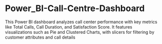 # Power_BI-Call-Centre-Dashboard
This Power BI dashboard analyzes call center performance with key metrics like Total Calls, Call Duration, and Satisfaction Score. It features visualizations such as Pie and Clustered Charts, with slicers for filtering by customer attributes and call details
